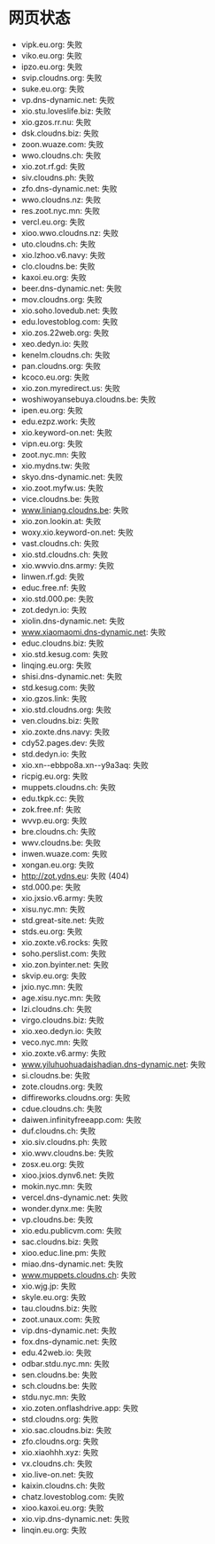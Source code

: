 # 网页状态
- vipk.eu.org: 失败
- viko.eu.org: 失败
- ipzo.eu.org: 失败
- svip.cloudns.org: 失败
- suke.eu.org: 失败
- vp.dns-dynamic.net: 失败
- xio.stu.loveslife.biz: 失败
- xio.gzos.rr.nu: 失败
- dsk.cloudns.biz: 失败
- zoon.wuaze.com: 失败
- wwo.cloudns.ch: 失败
- xio.zot.rf.gd: 失败
- siv.cloudns.ph: 失败
- zfo.dns-dynamic.net: 失败
- wwo.cloudns.nz: 失败
- res.zoot.nyc.mn: 失败
- vercl.eu.org: 失败
- xioo.wwo.cloudns.nz: 失败
- uto.cloudns.ch: 失败
- xio.lzhoo.v6.navy: 失败
- clo.cloudns.be: 失败
- kaxoi.eu.org: 失败
- beer.dns-dynamic.net: 失败
- mov.cloudns.org: 失败
- xio.soho.lovedub.net: 失败
- edu.lovestoblog.com: 失败
- xio.zos.22web.org: 失败
- xeo.dedyn.io: 失败
- kenelm.cloudns.ch: 失败
- pan.cloudns.org: 失败
- kcoco.eu.org: 失败
- xio.zon.myredirect.us: 失败
- woshiwoyansebuya.cloudns.be: 失败
- ipen.eu.org: 失败
- edu.ezpz.work: 失败
- xio.keyword-on.net: 失败
- vipn.eu.org: 失败
- zoot.nyc.mn: 失败
- xio.mydns.tw: 失败
- skyo.dns-dynamic.net: 失败
- xio.zoot.myfw.us: 失败
- vice.cloudns.be: 失败
- www.liniang.cloudns.be: 失败
- xio.zon.lookin.at: 失败
- woxy.xio.keyword-on.net: 失败
- vast.cloudns.ch: 失败
- xio.std.cloudns.ch: 失败
- xio.wwvio.dns.army: 失败
- linwen.rf.gd: 失败
- educ.free.nf: 失败
- xio.std.000.pe: 失败
- zot.dedyn.io: 失败
- xiolin.dns-dynamic.net: 失败
- www.xiaomaomi.dns-dynamic.net: 失败
- educ.cloudns.biz: 失败
- xio.std.kesug.com: 失败
- linqing.eu.org: 失败
- shisi.dns-dynamic.net: 失败
- std.kesug.com: 失败
- xio.gzos.link: 失败
- xio.std.cloudns.org: 失败
- ven.cloudns.biz: 失败
- xio.zoxte.dns.navy: 失败
- cdy52.pages.dev: 失败
- std.dedyn.io: 失败
- xio.xn--ebbpo8a.xn--y9a3aq: 失败
- ricpig.eu.org: 失败
- muppets.cloudns.ch: 失败
- edu.tkpk.cc: 失败
- zok.free.nf: 失败
- wvvp.eu.org: 失败
- bre.cloudns.ch: 失败
- wwv.cloudns.be: 失败
- inwen.wuaze.com: 失败
- xongan.eu.org: 失败
- http://zot.ydns.eu: 失败 (404)
- std.000.pe: 失败
- xio.jxsio.v6.army: 失败
- xisu.nyc.mn: 失败
- std.great-site.net: 失败
- stds.eu.org: 失败
- xio.zoxte.v6.rocks: 失败
- soho.perslist.com: 失败
- xio.zon.byinter.net: 失败
- skvip.eu.org: 失败
- jxio.nyc.mn: 失败
- age.xisu.nyc.mn: 失败
- lzi.cloudns.ch: 失败
- virgo.cloudns.biz: 失败
- xio.xeo.dedyn.io: 失败
- veco.nyc.mn: 失败
- xio.zoxte.v6.army: 失败
- www.yiluhuohuadaishadian.dns-dynamic.net: 失败
- si.cloudns.be: 失败
- zote.cloudns.org: 失败
- diffireworks.cloudns.org: 失败
- cdue.cloudns.ch: 失败
- daiwen.infinityfreeapp.com: 失败
- duf.cloudns.ch: 失败
- xio.siv.cloudns.ph: 失败
- xio.wwv.cloudns.be: 失败
- zosx.eu.org: 失败
- xioo.jxios.dynv6.net: 失败
- mokin.nyc.mn: 失败
- vercel.dns-dynamic.net: 失败
- wonder.dynx.me: 失败
- vp.cloudns.be: 失败
- xio.edu.publicvm.com: 失败
- sac.cloudns.biz: 失败
- xioo.educ.line.pm: 失败
- miao.dns-dynamic.net: 失败
- www.muppets.cloudns.ch: 失败
- xio.wjg.jp: 失败
- skyle.eu.org: 失败
- tau.cloudns.biz: 失败
- zoot.unaux.com: 失败
- vip.dns-dynamic.net: 失败
- fox.dns-dynamic.net: 失败
- edu.42web.io: 失败
- odbar.stdu.nyc.mn: 失败
- sen.cloudns.be: 失败
- sch.cloudns.be: 失败
- stdu.nyc.mn: 失败
- xio.zoten.onflashdrive.app: 失败
- std.cloudns.org: 失败
- xio.sac.cloudns.biz: 失败
- zfo.cloudns.org: 失败
- xio.xiaohhh.xyz: 失败
- vx.cloudns.ch: 失败
- xio.live-on.net: 失败
- kaixin.cloudns.ch: 失败
- chatz.lovestoblog.com: 失败
- xioo.kaxoi.eu.org: 失败
- xio.vip.dns-dynamic.net: 失败
- linqin.eu.org: 失败
